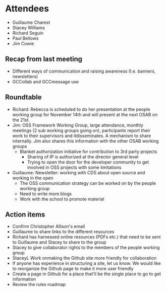 # Attendees 
* Guillaume Charest
* Stacey Williams 
* Richard Seguin
* Paul Bellows
* Jim Cowie

## Recap from last meeting 
* Different ways of communication and raising awareness (I.e. banners, newsletters)
* GCCollab and GCCmessage use

## Roundtable 
* Richard: Rebecca is scheduled to do her presentation at the people working group for November 14th and will present at the next OSAB on the 21st. 
* Jim: OSS Framework Working Group, large attendance, monthly meetings (2 sub working groups going on), participants report their work to their supervisors and itdisseminates. A mechanism to share internally. Jim also shares this information with the other OSAB working groups
  * Blanket authorization initiative for contribution to 3rd party projects
    * Sharing of IP is authorized at the director general level
    * Trying to open the door for the developer community to get involved in OSS projects with some limitations
* Guillaume: Newsletter: working with CDS about open source and working in the open 
  * The OSS communication strategy can be worked on by the people working group 
  * Need to write more blogs
  * Work with the school to promote material
  
## Action items
* Confirm Christopher Allison's email 
* Guillaume to share links to the different resources 
* Richard has harnessed online resources (PDFs etc.)  that need to be sent to Guillaume and Stacey to share to the group
* Stacey to give collaborator rights to the members of the people working group
* StaceyL Work onmaking the Github site more friendly for collaboration
* If anyone has experience in structuring a site, let us know. We would like to reorganize the Github page to make it more user friendly
* Create a page in Github for a place that'll be the single place to go to get information 
* Review the rules roadmap 
